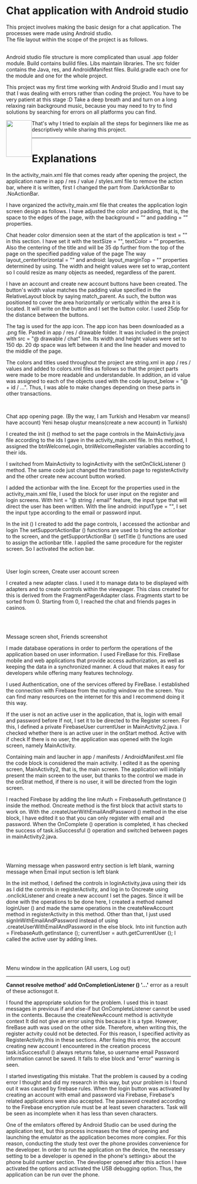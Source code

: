 # Chat application with Android studio

This project involves making the basic design for a chat application. The processes were made using Android studio. <br>
The file layout within the scope of the project is as follows. <br>

<img src="https://github.com/bakkyn/Chat-application-with-Android-studio/blob/main/results/1.png" alt="" style="float:left">

<br>Android studio file structure is more complicated than usual .app folder module. Build contains bulild files. Libs maintain libraries. The src folder contains the Java, res, and AndroidManifest files. Build.gradle each
one for the module and one for the whole project.

This project was my first time working with Android Studio and I must say that I was dealing with errors rather than coding the project. You have to be very patient at this stage :D Take a deep breath and and turn on a long relaxing rain background music, because you may need to try to find solutions by searching for errors on all platforms you can find.

<img src="https://encrypted-tbn0.gstatic.com/images?q=tbn:ANd9GcRfn3-OJuXVoMFUjqSz8MUUAL3ipVpmBQ19Vg&usqp=CAU" alt="" style="float:left" width="70" height="100">

That's why I tried to explain all the steps for beginners like me as descriptively while sharing this project.

-----------------------------------------------------------------------------------------------------------------

# Explanations 
 
In the activity_main.xml file that comes ready after opening the project, the application name in app / res / value / styles.xml file to remove the action bar, where it is written, first I changed the part from .DarkActionBar to .NoActionBar.

I have organized the activity_main.xml file that creates the application login screen design as follows. I have adjusted the color and padding, that is, the space to the edges of the page, with the background = ”“ and padding = ”” properties.

Chat header color dimension seen at the start of the application is text = "" in this section.
I have set it with the textSize = "", textColor = "" properties. Also the centering of the title and will be 35 dp further from the top of the page on the specified padding value of the page The way layout_centerHorizontal = "" and android: layout_marginTop = "" properties determined by using. The width and height values were set to wrap_content so I could resize as many objects as needed, regardless of the parent.

I have an account and create new account buttons have been created. The button's width value matches the padding value specified in the RelativeLayout block by saying match_parent.
As such, the button was positioned to cover the area horizontally or vertically within the area it is located. It will write on the button and I set the button color. I used 25dp for the distance between the buttons.

The <ImageView> tag is used for the app icon. The app icon has been downloaded as a .png file. Pasted in app / res / drawable folder. It was included in the project with src = "@ drawable / chat" line. Its width and height values  were set to 150 dp. 20 dp space was left between it and the line header and moved to the middle of the page.
 
The colors and titles used throughout the project are string.xml in app / res / values and added to colors.xml files as follows so that the project parts were made to be more readable and understandable. In addition, an id value was assigned to each of the objects used with the code layout_below = "@ + id / ...". Thus, I was able to make changes depending on these parts in other transactions.<br>

<img src="https://github.com/bakkyn/Chat-application-with-Android-studio/blob/main/results/2.png" alt="" style="float:left"><br>

Chat app opening page. (By the way, I am Turkish and Hesabım var means(I have account) Yeni hesap oluştur means(create a new account) in Turkish)<br>

I created the init () method to set the page controls in the MainActiviy.java file according to the ids I gave in the activity_main.xml file. In this method, I assigned the btnWelcomeLogin, btnWelcomeRegister variables according to their ids.

I switched from MainActivity to loginActivity with the setOnClickListener () method.
The same code just changed the transition page to registerActivity and the other create new account button worked.

<Include in xml files of login and register pages layout = "@ layout / actionbar_app" android: id = "@ + id / actionBarLogin" /> I added the actionbar with the line. Except for the properties used in the activity_main.xml file,
I used the <editText> block for user input on the register and login screens. With hint = "@ string / email" feature, the input type that will direct the user has been written. With the line android: inputType = "", I set the input type according to the email or password input.
 
In the init () I created to add the page controls, I accessed the actionbar and login
The setSupportActionBar () functions are used to bring the actionbar to the screen, and the getSupportActionBar () setTitle () functions are used to assign the actionbar title. I applied the same procedure for the register screen. So I activated the action bar.

<img src="https://github.com/bakkyn/Chat-application-with-Android-studio/blob/main/results/3.png" alt="" style="float:left"><br>

User login screen, Create user account screen<br>

I created a new adapter class. I used it to manage data to be displayed with adapters and to create controls within the viewpager. This class created for this is derived from the FragmentPagerAdapter class. Fragments start to be sorted from 0. Starting from 0, I reached the chat and friends pages in casinos.

<br><img src="https://github.com/bakkyn/Chat-application-with-Android-studio/blob/main/results/4.png" alt="" style="float:left"><br>

Message screen shot, Friends screenshot<br>

I made database operations in order to perform the operations of the application based on user information. I used FireBase for this. FireBase mobile and web applications that provide access authorization, as well as keeping the data in a synchronized manner. A cloud that makes it easy for developers while offering many features
technology.

I used Authentication, one of the services offered by FireBase. I established the connection with Firebase from the routing window on the screen. You can find many resources on the internet for this and I recommend doing it this way.

If the user is not an active user in the application, that is, login with email and password before
If not, I set it to be directed to the Register screen. For this, I defined a private FirebaseUser currentUser in MainActivity2.java. I checked whether there is an active user in the onStart method. Active with if check
If there is no user, the application was opened with the login screen, namely MainActivity.

Containing main and laucher in app / manifests / AndroidManifest.xml file
the code block is considered the main activity. I edited it as the opening screen, MainActivity2, that is, the main screen. The application will initially present the main screen to the user, but thanks to the control we made in the onStrat method, if there is no user, it will be directed from the login screen.

I reached Firebase by adding the line mAuth = FirebaseAuth.getInstance () inside the method. Oncreate method is the first block that activit starts to work on. With the .createUserWithEmailAndPassword () method in the else block, I have edited it so that you can only register with email and password. When the OnComplete () operation is completed, it has checked the success of task.isSuccessful () operation and switched between pages in mainActivity2.java.

<br><img src="https://github.com/bakkyn/Chat-application-with-Android-studio/blob/main/results/5.png" alt="" style="float:left"><br>

Warning message when password entry section is left blank, warning message when Email input section is left blank
<br>

In the init method, I defined the controls in loginActivity.java using their ids as I did the controls in registerActivity, and log in to Oncreate using .onclickListener and create a new account
I set the pages. Since it will be done with the operations to be done here, I created a method named loginUser () and made the same operations in the createNewAccount method in registerActivity in this method. Other than that, I just used signInWithEmailAndPassword instead of using .createUserWithEmailAndPassword in the else block. Into init function auth = FirebaseAuth.getInstance (); currentUser = auth.getCurrentUser (); I called the active user by adding lines.

<br><img src="https://github.com/bakkyn/Chat-application-with-Android-studio/blob/main/results/5.png" alt="" style="float:left"><br>

Menu window in the application (All users, Log out)<br>

----------------------------------------------------------------------------------------------------------------
<b>Cannot resolve method' add OnCompletionListener () '…'</b> error as a result of these actionsgot it.

I found the appropriate solution for the problem. I used this in toast messages in previous if and else-if but OnCompleteListener cannot be used in the contents. Because the createNewAccount method is activityde context 
It did not give an error using this because it is a type. However, fireBase auth was used on the other side. Therefore, when writing this, the register actvity could not be detected. For this reason, I specified activity as RegisterActivity.this in these sections. After fixing this error, the account creating new account I encountered in the creation process task.isSuccessfull () always returns false, so username email Password information cannot be saved. It falls to else block and "error" warning is seen.

I started investigating this mistake. That the problem is caused by a coding error I thought and did my research in this way, but your problem is I found out it was caused by firebase rules. When the login button was activated by creating an account with email and password via Firebase, Firebase's related applications were also accepted. The password created according to the Firebase encryption rule must be at least seven characters. Task will be seen as incomplete when it has less than seven characters.

One of the emilators offered by Android Studio can be used during the application test, but this process increases the time of opening and launching the emulator as the application becomes more complex. For this reason, conducting the study test over the phone provides convenience for the developer. In order to run the application on the device, the necessary setting to be a developer is opened in the phone's settings> about the phone build number section. The developer opened after this action I have activated the options and activated the USB debugging option. Thus, the application can be run over the phone. 

